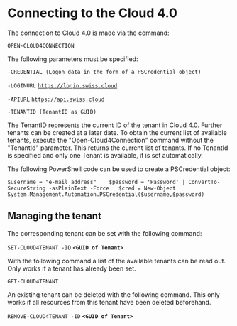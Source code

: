 # Connecting to the Cloud 4.0

The connection to Cloud 4.0 is made via the command: 

`OPEN-CLOUD4CONNECTION`

The following parameters must be specified: 

`-CREDENTIAL (Logon data in the form of a PSCredential object)`

`-LOGINURL`  [`https://login.swiss.cloud`](https://login.swiss.cloud)

`-APIURL` [`https://api.swiss.cloud`](https://api.swiss.cloud)

`-TENANTID (TenantID as GUID)`

The TenantID represents the current ID of the tenant in Cloud 4.0. Further tenants can be created at a later date. To obtain the current list of available tenants, execute the "Open-Cloud4Connection" command without the "TenantId" parameter. This returns the current list of tenants. If no TenantId is specified and only one Tenant is available, it is set automatically.

The following PowerShell code can be used to create a PSCredential object: 

`$username = "e-mail address"   
$password = 'Password' | ConvertTo-SecureString -asPlainText -Force  
$cred = New-Object System.Management.Automation.PSCredential($username,$password)`

## Managing the tenant 

The corresponding tenant can be set with the following command: 

`SET-CLOUD4TENANT -ID` **`<GUID of Tenant>`**

With the following command a list of the available tenants can be read out. Only works if a tenant has already been set. 

`GET-CLOUD4TENANT`

An existing tenant can be deleted with the following command. This only works if all resources from this tenant have been deleted beforehand. 

`REMOVE-CLOUD4TENANT -ID` **`<GUID of Tenant>`**

